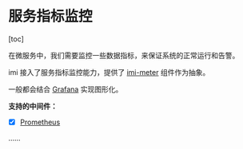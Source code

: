 # 服务指标监控

[toc]

在微服务中，我们需要监控一些数据指标，来保证系统的正常运行和告警。

imi 接入了服务指标监控能力，提供了 [imi-meter](https://github.com/imiphp/imi-meter) 组件作为抽象。

一般都会结合 [Grafana](https://github.com/grafana/grafana) 实现图形化。

**支持的中间件：**

* [x] [Prometheus](/v2.1/components/meter/prometheus.md)

……
